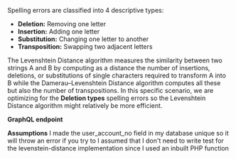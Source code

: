 Spelling errors are classified into 4 descriptive types: 

- **Deletion:** Removing one letter
- **Insertion:** Adding one letter
- **Substitution:** Changing one letter to another
- **Transposition:** Swapping two adjacent letters

The Levenshtein Distance algorithm measures the similarity between two strings A and B by computing as a distance the number of insertions, deletions, or substitutions of single characters required to transform A into B while the Damerau–Levenshtein Distance algorithm computes all these but also the number of transpositions. In this specific scenario, we are optimizing for the **Deletion types** spelling errors so the Levenshtein Distance algorithm might relatively be more efficient.

**GraphQL endpoint**

**Assumptions**
I made the user_account_no field in my database unique so it will throw an error if you try to 
I assumed that I don't need to write test for the levenstein-distance implementation since I used an inbuilt PHP function
